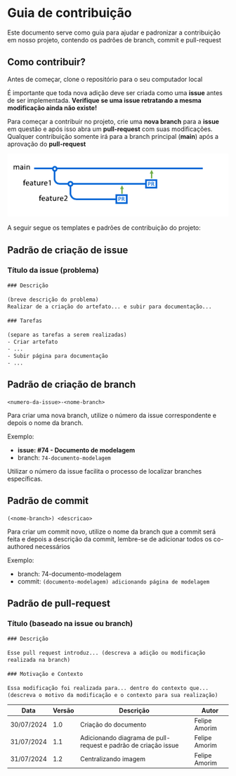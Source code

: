# Guia de contribuição

Este documento serve como guia para ajudar e padronizar a contribuição em nosso projeto, contendo os padrões de branch, commit e pull-request

## Como contribuir?

Antes de começar, clone o repositório para o seu computador local 

É importante que toda nova adição deve ser criada como uma **issue** antes de ser implementada. **Verifique se uma issue retratando a mesma modificação ainda não existe!**

Para começar a contribuir no projeto, crie uma **nova branch** para a **issue** em questão e após isso abra um **pull-request** com suas modificações. Qualquer contribuição somente irá para a branch principal (**main**) após a aprovação do **pull-request**

![Diagrama de Pull Request](../assets/images/diagrama-pr.png)

A seguir segue os templates e padrões de contribuição do projeto:

## Padrão de criação de issue

### Título da issue (problema)

```
### Descrição

(breve descrição do problema)
Realizar de a criação do artefato... e subir para documentação...

### Tarefas

(separe as tarefas a serem realizadas)
- Criar artefato
- ...
- Subir página para documentação
- ...
```

## Padrão de criação de branch

`<numero-da-issue>-<nome-branch>`

Para criar uma nova branch, utilize o número da issue correspondente e depois o nome da branch.

Exemplo:

- **issue: #74 - Documento de modelagem**
- branch: `74-documento-modelagem`

Utilizar o número da issue facilita o processo de localizar branches específicas.

## Padrão de commit

`(<nome-branch>) <descricao>`

Para criar um commit novo, utilize o nome da branch que a commit será feita e depois a descrição da commit, lembre-se de adicionar todos os co-authored necessários

Exemplo:

- branch: 74-documento-modelagem
- commit: `(documento-modelagem) adicionando página de modelagem`

## Padrão de pull-request

### Título (baseado na issue ou branch)

```
### Descrição

Esse pull request introduz... (descreva a adição ou modificação realizada na branch)

### Motivação e Contexto

Essa modificação foi realizada para... dentro do contexto que... (descreva o motivo da modificação e o contexto para sua realização)
```

| Data | Versão | Descrição | Autor |
| ---- | ------ | --------- | ----- |
| 30/07/2024 | 1.0 | Criação do documento | Felipe Amorim |
| 31/07/2024 | 1.1 | Adicionando diagrama de pull-request e padrão de criação issue | Felipe Amorim |
| 31/07/2024 | 1.2 | Centralizando imagem | Felipe Amorim |
